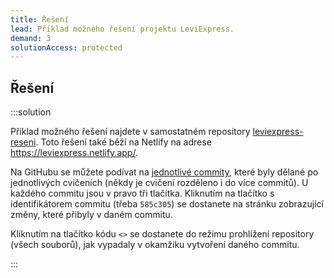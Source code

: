 ```yaml
---
title: Řešení
lead: Příklad možného řešení projektu LeviExpress.
demand: 3
solutionAccess: protected
---
```


## Řešení

:::solution

Příklad možného řešení najdete v samostatném repository [leviexpress-reseni](https://github.com/Czechitas-podklady-WEB/leviexpress-reseni/). Toto řešení také běží na Netlify na adrese https://leviexpress.netlify.app/.

Na GitHubu se můžete podívat na [jednotlivé commity](https://github.com/Czechitas-podklady-WEB/leviexpress-reseni/commits/main), které byly dělané po jednotlivých cvičeních (někdy je cvičení rozděleno i do více commitů).
U každého commitu jsou v pravo tři tlačítka.
Kliknutím na tlačítko s identifikátorem commitu (třeba `585c305`) se dostanete na stránku zobrazující změny, které přibyly v daném commitu.

Kliknutím na tlačítko kódu `<>` se dostanete do režimu prohlížení repository (všech souborů), jak vypadaly v okamžiku vytvoření daného commitu.

:::
